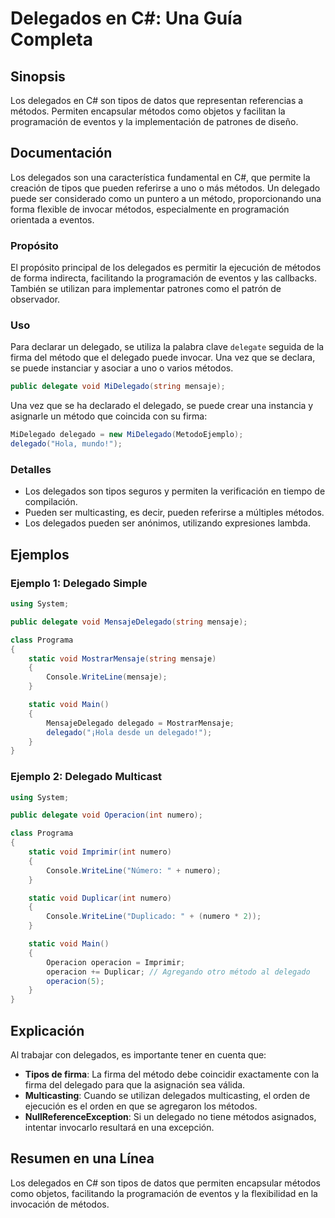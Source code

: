 <!--
Meta Description: # Delegados en C#: Una Guía Completa ## Sinopsis Los delegados en C# son tipos de datos que representan referencias a métodos. Permiten encapsular mét...
Meta Keywords: delegado, que, métodos, delegados, una
-->

# Delegados en C#: Una Guía Completa

## Sinopsis
Los delegados en C# son tipos de datos que representan referencias a métodos. Permiten encapsular métodos como objetos y facilitan la programación de eventos y la implementación de patrones de diseño.

## Documentación
Los delegados son una característica fundamental en C#, que permite la creación de tipos que pueden referirse a uno o más métodos. Un delegado puede ser considerado como un puntero a un método, proporcionando una forma flexible de invocar métodos, especialmente en programación orientada a eventos.

### Propósito
El propósito principal de los delegados es permitir la ejecución de métodos de forma indirecta, facilitando la programación de eventos y las callbacks. También se utilizan para implementar patrones como el patrón de observador.

### Uso
Para declarar un delegado, se utiliza la palabra clave `delegate` seguida de la firma del método que el delegado puede invocar. Una vez que se declara, se puede instanciar y asociar a uno o varios métodos. 

```csharp
public delegate void MiDelegado(string mensaje);
```

Una vez que se ha declarado el delegado, se puede crear una instancia y asignarle un método que coincida con su firma:

```csharp
MiDelegado delegado = new MiDelegado(MetodoEjemplo);
delegado("Hola, mundo!");
```

### Detalles
- Los delegados son tipos seguros y permiten la verificación en tiempo de compilación.
- Pueden ser multicasting, es decir, pueden referirse a múltiples métodos.
- Los delegados pueden ser anónimos, utilizando expresiones lambda.

## Ejemplos
### Ejemplo 1: Delegado Simple
```csharp
using System;

public delegate void MensajeDelegado(string mensaje);

class Programa
{
    static void MostrarMensaje(string mensaje)
    {
        Console.WriteLine(mensaje);
    }

    static void Main()
    {
        MensajeDelegado delegado = MostrarMensaje;
        delegado("¡Hola desde un delegado!");
    }
}
```

### Ejemplo 2: Delegado Multicast
```csharp
using System;

public delegate void Operacion(int numero);

class Programa
{
    static void Imprimir(int numero) 
    {
        Console.WriteLine("Número: " + numero);
    }

    static void Duplicar(int numero) 
    {
        Console.WriteLine("Duplicado: " + (numero * 2));
    }

    static void Main()
    {
        Operacion operacion = Imprimir;
        operacion += Duplicar; // Agregando otro método al delegado
        operacion(5);
    }
}
```

## Explicación
Al trabajar con delegados, es importante tener en cuenta que:
- **Tipos de firma**: La firma del método debe coincidir exactamente con la firma del delegado para que la asignación sea válida.
- **Multicasting**: Cuando se utilizan delegados multicasting, el orden de ejecución es el orden en que se agregaron los métodos.
- **NullReferenceException**: Si un delegado no tiene métodos asignados, intentar invocarlo resultará en una excepción.

## Resumen en una Línea
Los delegados en C# son tipos de datos que permiten encapsular métodos como objetos, facilitando la programación de eventos y la flexibilidad en la invocación de métodos.